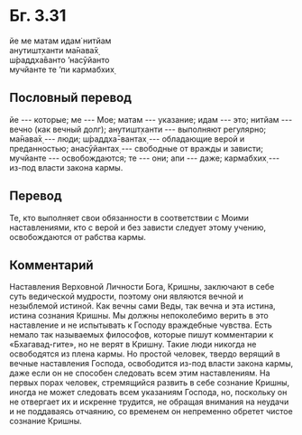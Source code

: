 # Бг. 3.31
йе ме матам идам̇ нитйам<br/>
анутишт̣ханти ма̄нава̄х̣<br/>
ш́раддха̄ванто ’насӯйанто<br/>
мучйанте те ’пи кармабхих̣
## Пословный перевод

йе --- которые; ме --- Мое; матам --- указание; идам --- это; нитйам ---
вечно (как вечный долг); анутишт̣ханти --- выполняют регулярно; ма̄нава̄х̣
--- люди; ш́раддха̄-вантах̣ --- обладающие верой и преданностью;
анасӯйантах̣ --- свободные от вражды и зависти; мучйанте ---
освобождаются; те --- они; апи --- даже; кармабхих̣ --- из-под власти
закона кармы.

## Перевод

Те, кто выполняет свои обязанности в соответствии с Моими наставлениями,
кто с верой и без зависти следует этому учению, освобождаются от рабства
кармы.

## Комментарий

Наставления Верховной Личности Бога, Кришны, заключают в себе суть
ведической мудрости, поэтому они являются вечной и незыблемой истиной.
Как вечны сами Веды, так вечна и эта истина, истина сознания Кришны. Мы
должны непоколебимо верить в это наставление и не испытывать к Господу
враждебные чувства. Есть немало так называемых философов, которые пишут
комментарии к «Бхагавад-гите», но не верят в Кришну. Такие люди никогда
не освободятся из плена кармы. Но простой человек, твердо верящий в
вечные наставления Господа, освободится из-под власти закона кармы, даже
если он не способен следовать всем этим наставлениям. На первых порах
человек, стремящийся развить в себе сознание Кришны, иногда не может
следовать всем указаниям Господа, но, поскольку он не отвергает их и
искренне трудится, не обращая внимания на неудачи и не поддаваясь
отчаянию, со временем он непременно обретет чистое сознание Кришны.

